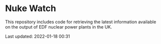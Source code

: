 # Nuke Watch

This repository includes code for retrieving the latest information available on the output of EDF nuclear power plants in the UK.

Last updated: 2022-01-18 00:31